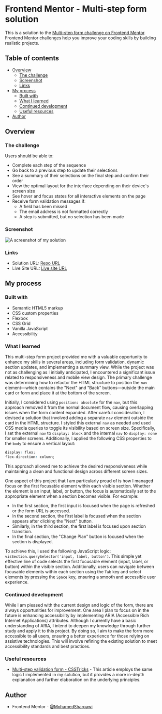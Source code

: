 # Frontend Mentor - Multi-step form solution

This is a solution to the [Multi-step form challenge on Frontend Mentor](https://www.frontendmentor.io/challenges/multistep-form-YVAnSdqQBJ). Frontend Mentor challenges help you improve your coding skills by building realistic projects. 

## Table of contents

- [Overview](#overview)
  - [The challenge](#the-challenge)
  - [Screenshot](#screenshot)
  - [Links](#links)
- [My process](#my-process)
  - [Built with](#built-with)
  - [What I learned](#what-i-learned)
  - [Continued development](#continued-development)
  - [Useful resources](#useful-resources)
- [Author](#author)

## Overview

### The challenge

Users should be able to:

- Complete each step of the sequence
- Go back to a previous step to update their selections
- See a summary of their selections on the final step and confirm their order
- View the optimal layout for the interface depending on their device's screen size
- See hover and focus states for all interactive elements on the page
- Receive form validation messages if:
  - A field has been missed
  - The email address is not formatted correctly
  - A step is submitted, but no selection has been made

### Screenshot

![A screenshot of my solution](https://postimg.cc/fkfzfFJF)

### Links

- Solution URL: [Repo URL](https://github.com/MohamedSharqawi/multi_step_form)
- Live Site URL: [Live site URL](https://mohamedsharqawi.github.io/multi_step_form/)

## My process

### Built with

- Semantic HTML5 markup
- CSS custom properties
- Flexbox
- CSS Grid
- Vanilla JavaScript
- Accessibility

### What I learned

This multi-step form project provided me with a valuable opportunity to enhance my skills in several areas, including form validation, dynamic section updates, and implementing a summary view. While the project was not as challenging as I initially anticipated, I encountered a significant issue related to responsiveness and mobile view design. The primary challenge was determining how to refactor the HTML structure to position the `nav` element—which contains the "Next" and "Back" buttons—outside the main card or form and place it at the bottom of the screen.

Initially, I considered using `position: absolute` for the `nav`, but this approach removed it from the normal document flow, causing overlapping issues when the form content expanded. After careful consideration, I devised a solution that involved adding a separate `nav` element outside the card in the HTML structure. I styled this external `nav` as needed and used CSS media queries to toggle its visibility based on screen size. Specifically, I set the external `nav` to `display: block` and the internal `nav` to `display: none` for smaller screens. Additionally, I applied the following CSS properties to the `body` to ensure a vertical layout:

```css
display: flex;
flex-direction: column;
```

This approach allowed me to achieve the desired responsiveness while maintaining a clean and functional design across different screen sizes.

One aspect of this project that I am particularly proud of is how I managed focus on the first focusable element within each visible section. Whether the element is an input, label, or button, the focus is automatically set to the appropriate element when a section becomes visible. For example:

- In the first section, the first input is focused when the page is refreshed or the form URL is accessed.
- In the second section, the first label is focused when the section appears after clicking the "Next" button.
- Similarly, in the third section, the first label is focused upon section transition.
- In the final section, the "Change Plan" button is focused when the section is displayed.

To achieve this, I used the following JavaScript logic: `visSection.querySelector('input, label, button')`. This simple yet effective line of code selects the first focusable element (input, label, or button) within the visible section. Additionally, users can navigate between focusable elements within each section using the `Tab` key and select elements by pressing the `Space` key, ensuring a smooth and accessible user experience.

### Continued development

While I am pleased with the current design and logic of the form, there are always opportunities for improvement. One area I plan to focus on in the future is enhancing accessibility by implementing ARIA (Accessible Rich Internet Applications) attributes. Although I currently have a basic understanding of ARIA, I intend to deepen my knowledge through further study and apply it to this project. By doing so, I aim to make the form more accessible to all users, ensuring a better experience for those relying on assistive technologies. This will involve refining the existing solution to meet accessibility standards and best practices.


### Useful resources

- [Multi-step validation form - CSSTricks](https://css-tricks.com/how-to-create-multi-step-forms-with-vanilla-javascript-and-css/#top-of-site) - This article employs the same logic I implemented in my solution, but it provides a more in-depth explanation and further elaboration on the underlying principles.


## Author

- Frontend Mentor - [@MohamedSharqawi](https://www.frontendmentor.io/profile/MohamedSharqawi)
